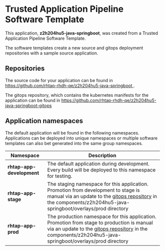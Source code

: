 # Trusted Application Pipeline Software Template

This application, **z2h204hu5-java-springboot**, was created from a Trusted Application Pipeline Software Template.

The software templates create a new source and gitops deployment repositories with a sample source application. 

## Repositories

The source code for your application can be found in [https://github.com/rhtap-rhdh-qe/z2h204hu5-java-springboot ](https://github.com/rhtap-rhdh-qe/z2h204hu5-java-springboot ).
 
The gitops repository, which contains the kubernetes manifests for the application can be found in 
[https://github.com/rhtap-rhdh-qe/z2h204hu5-java-springboot-gitops ](https://github.com/rhtap-rhdh-qe/z2h204hu5-java-springboot-gitops ) 

## Application namespaces 

The default application will be found in the following namespaces. Applications can be deployed into unique namespaces or multiple software templates can also bet generated into the same group namespaces.  

|  Namespace   |  Description   |  
| -------- | -------- |   
| **rhtap-app-development** | The default application during development. Every build will be deployed to this namespace for testing. | 
| **rhtap-app-stage** | The staging namespace for this application. Promotion from development to stage is manual via an update to the [gitops repository](https://github.com/rhtap-rhdh-qe/z2h204hu5-java-springboot-gitops ) in the components/z2h204hu5-java-springboot/overlays/prod directory |  
| **rhtap-app-prod** | The production namespace for this application. Promotion from stage to production is manual via an update to the [gitops repository](https://github.com/rhtap-rhdh-qe/z2h204hu5-java-springboot-gitops ) in the components/z2h204hu5-java-springboot/overlays/prod directory | 